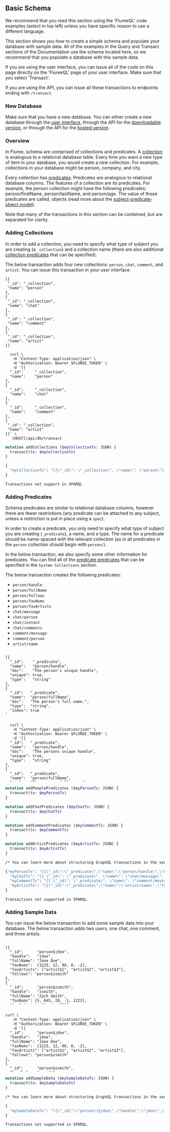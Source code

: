 ## Basic Schema

We recommend that you read this section using the 'FlureeQL' code examples (select in top left) unless you have specific reason to use a different language. 

This section shows you how to create a simple schema and populate your database with sample data. All of the examples in the Query and Transact sections of the Documentation use the schema located here, so we recommend that you populate a database with this sample data.

If you are using the user interface, you can issue all of the code on this page directly on the 'FlureeQL' page of your user interface. Make sure that you select 'Transact'.

If you are using the API, you can issue all these transactions to endpoints ending with `/transact`. 

### New Database

Make sure that you have a new database. You can either create a new database through the [user interface](/docs/getting-started/user-interface#account-page), through the API for the [downloadable version](/api/signed-endpoints/signed-examples#-new-db), or through the API for the [hosted version](/api/hosted-endpoints/hosted-examples#-api-action-new-database). 

### Overview

In Fluree, schema are comprised of collections and predicates. A [collection](/docs/schema/overview#collections) is analogous to a relational database table. Every time you want a new type of item in your database, you would create a new collection. For example, collections in your database might be person, company, and city. 

Every collection has [predicates](/docs/schema/overview#predicates). Predicates are analogous to relational database columns. The features of a collection are its predicates. For example, the person collection might have the following predicates: person/firstName, person/lastName, and person/age. The value of those predicates are called, objects (read more about the [subject-predicate-object model](/docs/infrastructure/db-infrastructure#subject-predicate-object-model)).

Note that many of the transactions in this section can be combined, but are separated for clarity. 

### Adding Collections

In order to add a collection, you need to specify what type of subject you are creating (a `_collection`) and a collection name (there are also additional [collection predicates](/docs/infrastructure/system-collections#_collection) that can be specified). 

The below transaction adds four new collections: `person`, `chat`, `comment`, and `artist`. You can issue this transaction in your user interface. 

```flureeql
[{
 "_id": "_collection",
 "name": "person"
},
{
 "_id": "_collection",
 "name": "chat"
},
{
 "_id": "_collection",
 "name": "comment"
},
{
 "_id": "_collection",
 "name": "artist"
}]
```

```curl
  curl \
   -H "Content-Type: application/json" \
   -H "Authorization: Bearer $FLUREE_TOKEN" \
   -d '[{
  "_id":     "_collection",
  "name":    "person"
},
{
  "_id":     "_collection",
  "name":    "chat"
},
{
  "_id":     "_collection",
  "name":    "comment"
},
{
 "_id": "_collection",
 "name": "artist"
}]' \
   [HOST]/api/db/transact
```

```graphql
mutation addCollections ($myCollectionTx: JSON) {
  transact(tx: $myCollectionTx)
}

{
  "myCollectionTx": "[{\"_id\": \"_collection\", \"name\": \"person\"},{ \"_id\": \"_collection\", \"name\": \"chat\"},{ \"_id\": \"_collection\", \"name\": \"comment\"}, { \"_id\": \"_collection\", \"name\": \"artist\"}]"
}
```

```sparql
Transactions not support in SPARQL
```

### Adding Predicates

Schema predicates are similar to relational database columns, however there are fewer restrictions (any predicate can be attached to any subject, unless a restriction is put in place using a `spec`). 

In order to create a predicate, you only need to specify what type of subject you are creating (`_predicate`), a name, and a type. The name for a predicate should be name-spaced with the relevant collection (as in all predicates in the `person` collection should begin with `person/`).

In the below transaction, we also specify some other information for predicates. You can find all of the [predicate predicates](/docs/infrastructure/system-collections#_predicate) that can be specified in the `System Collections` section. 

The below transaction creates the following predicates: 

- `person/handle`
- `person/fullName`
- `person/follows`
- `person/favNums`
- `person/favArtists`
- `chat/message`
- `chat/person`
- `chat/instant`
- `chat/comments`
- `comment/message`
- `comment/person`
- `artist/name`

<pre style="height: 200px;overflow-y: scroll"><code class="language-flureeql">
[{
  "_id":    "_predicate",
  "name":   "person/handle",
  "doc":    "The person's unique handle",
  "unique": true,
  "type":   "string"
},
{
  "_id":   "_predicate",
  "name":  "person/fullName",
  "doc":   "The person's full name.",
  "type":  "string",
  "index": true
},
{
  "_id":   "_predicate",
  "name":  "person/follows",
  "doc":   "Any persons this subject follows",
  "type": "ref",
  "restrictCollection": "person"
},
{
  "_id":    "_predicate",
  "name":   "person/favNums",
  "doc":    "The person's favorite numbers",
  "type":   "int",
  "multi":  true
},
{
  "_id":    "_predicate",
  "name":   "person/favArtists",
  "doc":    "The person's favorite artists",
  "type":   "ref",
  "restrictCollection": "artist",
  "multi":  true
},
{
  "_id":  "_predicate",
  "name": "chat/message",
  "doc":  "A chat message",
  "type": "string"
},
{
  "_id":  "_predicate",
  "name": "chat/person",
  "doc":  "A reference to the person that created the message",
  "type": "ref",
  "restrictCollection": "person"
},
{
  "_id":   "_predicate",
  "name":  "chat/instant",
  "doc":   "The instant in time when this chat happened.",
  "type":  "instant",
  "index": true
},
{
  "_id":       "_predicate",
  "name":      "chat/comments",
  "doc":       "A reference to comments about this message",
  "type":      "ref",
  "component": true,
  "multi":     true,
  "restrictCollection": "comment"
},
{
  "_id":  "_predicate",
  "name": "comment/message",
  "doc":  "A comment message.",
  "type": "string"
},
{
  "_id":  "_predicate",
  "name": "comment/person",
  "doc":  "A reference to the person that made the comment",
  "type": "ref",
  "restrictCollection": "person"
},
{
  "_id": "_predicate",
  "name": "artist/name",
  "type": "string",
  "unique": true
}]
</code></pre>

<pre style="height: 200px;overflow-y: scroll"><code class="language-curl">
  curl \
   -H "Content-Type: application/json" \
   -H "Authorization: Bearer $FLUREE_TOKEN" \
   -d '[{
  "_id":   "_predicate",
  "name":   "person/handle",
  "doc":    "The persons unique handle",
  "unique": true,
  "type":   "string"
},
{
  "_id":   "_predicate",
  "name":  "person/fullName",
  "doc":   "The persons full name.",
  "type":  "string",
  "index": true
},
{
  "_id":   "_predicate",
  "name":  "person/follows",
  "doc":   "Any persons this subject follows",
  "type": "ref",
  "restrictCollection": "person"
},
{
  "_id":    "_predicate",
  "name":   "person/favNums",
  "doc":    "The person's favorite numbers",
  "type":   "int",
  "multi":  true
},
{
  "_id":    "_predicate",
  "name":   "person/favArtists",
  "doc":    "The person's favorite artists",
  "type":   "ref",
  "restrictCollection": "artist",
  "multi":  true
},
{
  "_id":  "_predicate",
  "name": "chat/message",
  "doc":  "A chat message",
  "type": "string"
},
{
  "_id":  "_predicate",
  "name": "chat/person",
  "doc":  "A reference to the person that created the message",
  "type": "ref",
  "restrictCollection": "person"
},
{
  "_id":   "_predicate",
  "name":  "chat/instant",
  "doc":   "The instant in time when this chat happened.",
  "type":  "instant",
  "index": true
},
{
  "_id":       "_predicate",
  "name":      "chat/comments",
  "doc":       "A reference to comments about this message",
  "type":      "ref",
  "component": true,
  "multi":     true,
  "restrictCollection": "comment"
},
{
  "_id":  "_predicate",
  "name": "comment/message",
  "doc":  "A comment message.",
  "type": "string"
},
{
  "_id":  "_predicate",
  "name": "comment/person",
  "doc":  "A reference to the person that made the comment",
  "type": "ref",
  "restrictCollection": "person"
},
{
  "_id": "_predicate",
  "name": "artist/name",
  "type": "string",
  "unique": true
}]' \
   [HOST]/api/db/transact
</code></pre>


```graphql
mutation addPeoplePredicates ($myPersonTx: JSON) {
  transact(tx: $myPersonTx)
}

mutation addChatPredicates ($myChatTx: JSON) {
  transact(tx: $myChatTx)
}

mutation addCommentPredicates ($myCommentTx: JSON) {
  transact(tx: $myCommentTx)
}

mutation addArtistPredicates ($myArtistTx: JSON) {
  transact(tx: $myArtistTx)
}

/* You can learn more about structuring GraphQL transactions in the section, 'GraphQL Transactions'. */

{"myPersonTx": "[{\"_id\":\"_predicate\",\"name\":\"person/handle\",\"doc\":\"The persons unique handle\",\"unique\":true,\"type\":\"string\"},{\"_id\":\"_predicate\",\"name\":\"person/fullName\",\"doc\":\"The persons full name.\",\"type\":\"string\",\"index\":true},{\"_id\":\"_predicate\",\"name\":\"person/follows\",\"doc\":\"Any persons this subject follows\",\"type\":\"ref\",\"restrictCollection\":\"person\"},{\"_id\":\"_predicate\",\"name\":\"person/favNums\",\"doc\":\"The person's favorite numbers\",\"type\":\"int\",\"multi\":true},{\"_id\":\"_predicate\",\"name\":\"person/favArtists\",\"doc\":\"The person's favorite artists\",\"type\":\"ref\",\"restrictCollection\":\"artist\",\"multi\":true}]",
  "myChatTx": "[{ \"_id\": \"_predicate\", \"name\": \"chat/message\", \"doc\": \"A chat message\", \"type\": \"string\"},{ \"_id\": \"_predicate\", \"name\": \"chat/person\", \"doc\": \"A reference to the person that created the message\", \"type\": \"ref\", \"restrictCollection\": \"person\"},{ \"_id\": \"_predicate\", \"name\": \"chat/instant\", \"doc\": \"The instant in time when this chat happened.\", \"type\": \"instant\", \"index\": true},{ \"_id\": \"_predicate\", \"name\": \"chat/comments\", \"doc\": \"A reference to comments about this message\", \"type\": \"ref\", \"component\": true, \"multi\": true, \"restrictCollection\": \"comment\"}]",
  "myCommentTx": "[{ \"_id\": \"_predicate\", \"name\": \"comment/message\", \"doc\": \"A comment message.\", \"type\": \"string\"},{ \"_id\": \"_predicate\", \"name\": \"comment/person\", \"doc\": \"A reference to the person that made the comment\", \"type\": \"ref\", \"restrictCollection\": \"person\"}]",
  "myArtistTx": "[{\"_id\":\"_predicate\",\"name\":\"artist/name\",\"type\":\"string\",\"unique\":true}]"
}

```

```sparql
Transactions not supported in SPARQL.
```

### Adding Sample Data

You can issue the below transaction to add some sample data into your database. The below transaction adds two users, one chat, one comment, and three artists. 

<pre style="height: 200px;overflow-y: scroll"><code class="language-flureeql">
[{
  "_id":      "person$jdoe",
  "handle":   "jdoe",
  "fullName": "Jane Doe",
  "favNums":  [1223, 12, 98, 0, -2],
  "favArtists": ["artist$1", "artist$2", "artist$3"],
  "follows": "person$zsmith"
},
{
  "_id":      "person$zsmith",
  "handle":   "zsmith",
  "fullName": "Zach Smith",
  "favNums": [5, 645, 28, -1, 1223],
  "favArtists": ["artist$1"],
  "follows": "person$jdoe"
},
{
  "_id":     "chat",
  "message": "This is a sample chat from Jane!",
  "person":  "person$jdoe",
  "instant": "#(now)",
  "comments": ["comment$zsmith"]
},
{
  "_id":     "comment$zsmith",
  "message": "Zsmith is responding!",
  "person": "person$zsmith"
},
{
  "_id": "artist$1",
  "name": "Gustav Klimt"
},
{
  "_id": "artist$2",
  "name": "Augusta Savage"
},
{
  "_id": "artist$3",
  "name": "Jean-Michel Basquiat"
}]
</code>
</pre>

<pre style="height: 200px;overflow-y: scroll"><code class="language-curl">
curl \
   -H "Content-Type: application/json" \
   -H "Authorization: Bearer $FLUREE_TOKEN" \
   -d '[{
  "_id":      "person$jdoe",
  "handle":   "jdoe",
  "fullName": "Jane Doe",
  "favNums":  [1223, 12, 98, 0, -2],
  "favArtists": ["artist$1", "artist$2", "artist$3"],
  "follows": "person$zsmith"
},
{
  "_id":      "person$zsmith",
  "handle":   "zsmith",
  "fullName": "Zach Smith",
  "favNums": [5, 645, 28, -1, 1223],
  "favArtists": ["artist$1"],
  "follows": "person$jdoe"
},
{
  "_id":     "chat",
  "message": "This is a sample chat from Jane!",
  "person":  "person$jdoe",
  "instant": "#(now)",
  "comments": ["comment$zsmith"]
},
{
  "_id":     "comment$zsmith",
  "message": "Zsmith is responding!",
  "person": "person$zsmith"
},
{
  "_id": "artist$1",
  "name": "Gustav Klimt"
},
{
  "_id": "artist$2",
  "name": "Augusta Savage"
},
{
  "_id": "artist$3",
  "name": "Jean-Michel Basquiat"
}]' \
   [HOST]/api/db/transact  
</code>
</pre>

```graphql
mutation addSampleData ($mySampleDataTx: JSON) {
  transact(tx: $mySampleDataTx)
}

/* You can learn more about structuring GraphQL transactions in the section, 'GraphQL Transactions'. */

{
  "mySampleDataTx": "[{\"_id\":\"person\\$jdoe\",\"handle\":\"jdoe\",\"fullName\":\"Jane Doe\",\"favNums\":[1223,12,98,0,-2],\"favArtists\":[\"artist\\$1\",\"artist\\$2\",\"artist\\$3\"], \"follows\": \"person\\$zsmith\" },{\"_id\":\"person\\$zsmith\",\"handle\":\"zsmith\",\"fullName\":\"Zach Smith\",\"favNums\":[5,645,28,-1,1223],\"favArtists\":[\"artist\\$1\"], \"follows\": \"person\\$jdoe\"},{\"_id\":\"chat\",\"message\":\"This is a sample chat from Jane!\",\"person\":\"person\\$jdoe\",\"instant\":\"#(now)\",\"comments\":[\"comment\\$zsmith\"]},{\"_id\":\"comment\\$zsmith\",\"message\":\"Zsmith is responding!\",\"person\":\"person\\$zsmith\"},{\"_id\":\"artist\\$1\",\"name\":\"Gustav Klimt\"},{\"_id\":\"artist\\$2\",\"name\":\"Augusta Savage\"},{\"_id\":\"artist\\$3\",\"name\":\"Jean-Michel Basquiat\"}]"
}
```
```sparql
Transactions not supported in SPARQL.
```